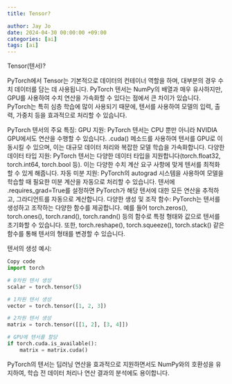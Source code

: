 ```yaml
---
title: Tensor?

author: Jay Jo
date: 2024-04-30 00:00:00 +09:00
categories: [ai]
tags: [ai]
---
```


Tensor(텐서)?

PyTorch에서 Tensor는 기본적으로 데이터의 컨테이너 역할을 하며, 대부분의 경우 수치 데이터를 담는 데 사용됩니다. PyTorch 텐서는 NumPy의 배열과 매우 유사하지만, GPU를 사용하여 수치 연산을 가속화할 수 있다는 점에서 큰 차이가 있습니다. PyTorch는 특히 심층 학습에 많이 사용되기 때문에, 텐서를 사용하여 모델의 입력, 출력, 가중치 등을 효과적으로 처리할 수 있습니다.

PyTorch 텐서의 주요 특징:
GPU 지원: PyTorch 텐서는 CPU 뿐만 아니라 NVIDIA GPU에서도 연산을 수행할 수 있습니다. .cuda() 메소드를 사용하여 텐서를 GPU로 이동시킬 수 있으며, 이는 대규모 데이터 처리와 복잡한 모델 학습을 가속화합니다.
다양한 데이터 타입 지원: PyTorch 텐서는 다양한 데이터 타입을 지원합니다(torch.float32, torch.int64, torch.bool 등). 이는 다양한 수치 계산 요구 사항에 맞게 텐서를 최적화할 수 있게 해줍니다.
자동 미분 지원: PyTorch의 autograd 시스템을 사용하여 모델을 학습할 때 필요한 미분 계산을 자동으로 처리할 수 있습니다. 텐서에 .requires_grad=True를 설정하면 PyTorch가 해당 텐서에 대한 모든 연산을 추적하고, 그라디언트를 자동으로 계산합니다.
다양한 생성 및 조작 함수: PyTorch는 텐서를 생성하고 조작하는 다양한 함수를 제공합니다. 예를 들어 torch.zeros(), torch.ones(), torch.rand(), torch.randn() 등의 함수로 특정 형태와 값으로 텐서를 초기화할 수 있습니다. 또한, torch.reshape(), torch.squeeze(), torch.stack() 같은 함수를 통해 텐서의 형태를 변경할 수 있습니다.

텐서의 생성 예시:

```python
Copy code
import torch

# 0차원 텐서 생성
scalar = torch.tensor(5)

# 1차원 텐서 생성
vector = torch.tensor([1, 2, 3])

# 2차원 텐서 생성
matrix = torch.tensor([[1, 2], [3, 4]])

# GPU에 텐서를 할당
if torch.cuda.is_available():
    matrix = matrix.cuda()
```

PyTorch의 텐서는 딥러닝 연산을 효과적으로 지원하면서도 NumPy와의 호환성을 유지하여, 학습 전 데이터 처리나 연산 결과의 분석에도 용이합니다.






